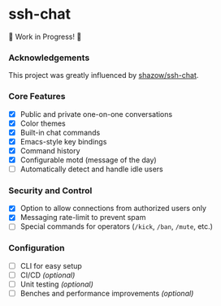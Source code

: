 # ssh-chat

🚧 Work in Progress! 🚧

### Acknowledgements

This project was greatly influenced by [shazow/ssh-chat](https://github.com/shazow/ssh-chat).

### Core Features

- [x] Public and private one-on-one conversations
- [x] Color themes
- [x] Built-in chat commands
- [x] Emacs-style key bindings
- [x] Command history
- [x] Configurable motd (message of the day)
- [ ] Automatically detect and handle idle users

### Security and Control

- [x] Option to allow connections from authorized users only
- [x] Messaging rate-limit to prevent spam
- [ ] Special commands for operators (`/kick`, `/ban`, `/mute`, etc.)

### Configuration

- [ ] CLI for easy setup
- [ ] CI/CD _(optional)_
- [ ] Unit testing _(optional)_
- [ ] Benches and performance improvements _(optional)_

